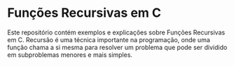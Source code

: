 # Funções Recursivas em C
Este repositório contém exemplos e explicações sobre Funções Recursivas em C. Recursão é uma técnica importante na programação, onde uma função chama a si mesma para resolver um problema que pode ser dividido em subproblemas menores e mais simples.
